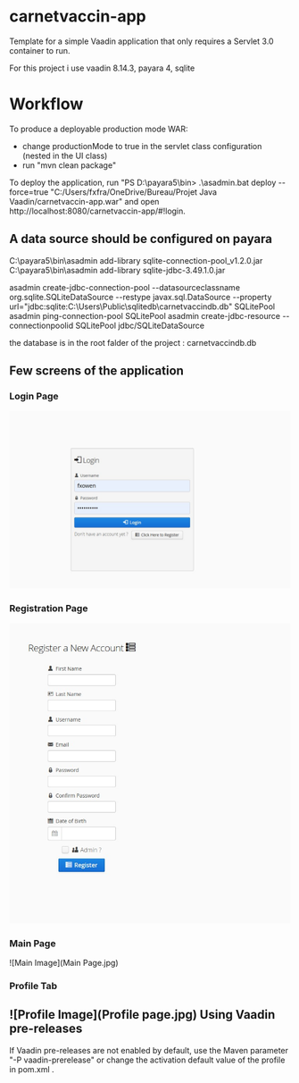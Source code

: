 carnetvaccin-app
==============

Template for a simple Vaadin application that only requires a Servlet 3.0 container to run.

For this project i use vaadin 8.14.3, payara 4, sqlite


Workflow
========


To produce a deployable production mode WAR:
- change productionMode to true in the servlet class configuration (nested in the UI class)
- run "mvn clean package"

To deploy the application, run "PS D:\payara5\bin> .\asadmin.bat deploy --force=true "C:/Users/fxfra/OneDrive/Bureau/Projet Java Vaadin/carnetvaccin-app.war" 
and open http://localhost:8080/carnetvaccin-app/#!login.


A data source should be configured on payara
-------------------------

C:\payara5\bin\asadmin add-library sqlite-connection-pool_v1.2.0.jar
C:\payara5\bin\asadmin add-library sqlite-jdbc-3.49.1.0.jar

asadmin create-jdbc-connection-pool --datasourceclassname org.sqlite.SQLiteDataSource --restype javax.sql.DataSource --property url="jdbc\:sqlite\:C\:\Users\Public\sqlitedb\carnetvaccindb.db" SQLitePool
asadmin ping-connection-pool SQLitePool
asadmin create-jdbc-resource --connectionpoolid SQLitePool jdbc/SQLiteDataSource

the database is in the root falder of the project : carnetvaccindb.db


Few screens of the application
-------------------------

### Login Page
![Login Image](Login.jpg)

### Registration Page
![Registration Image](Registration.jpg)


### Main Page
![Main Image](Main Page.jpg)


### Profile Tab 
![Profile Image](Profile page.jpg)
Using Vaadin pre-releases
-------------------------

If Vaadin pre-releases are not enabled by default, use the Maven parameter
"-P vaadin-prerelease" or change the activation default value of the profile in pom.xml .
